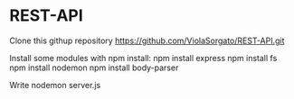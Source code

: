 # REST-API
Clone this githup repository https://github.com/ViolaSorgato/REST-API.git

Install some modules with npm install:
npm install express
npm install fs
npm install nodemon
npm install body-parser

Write nodemon server.js 